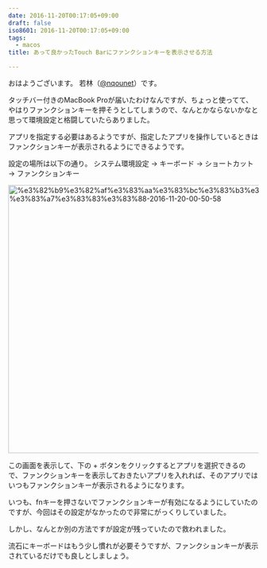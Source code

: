 ```yaml
---
date: 2016-11-20T00:17:05+09:00
draft: false
iso8601: 2016-11-20T00:17:05+09:00
tags:
  - macos
title: あって良かったTouch Barにファンクションキーを表示させる方法

---
```


おはようございます。
若林（[@nqounet](https://twitter.com/nqounet)）です。

<p>タッチバー付きのMacBook Proが届いたわけなんですが、ちょっと使ってて、やはりファンクションキーを押そうとしてしまうので、なんとかならないかなと思って環境設定と格闘していたらありました。</p>

<p>アプリを指定する必要はあるようですが、指定したアプリを操作しているときはファンクションキーが表示されるようにできるようです。</p>



<p>設定の場所は以下の通り。
システム環境設定 -> キーボード -> ショートカット -> ファンクションキー</p>

<p><a href="/wp-content/uploads/2016/11/903db574a6010eaa65376a4adcd881ac.png"><img src="https://www.nqou.net/wp-content/uploads/2016/11/903db574a6010eaa65376a4adcd881ac-1024x954.png" alt="%e3%82%b9%e3%82%af%e3%83%aa%e3%83%bc%e3%83%b3%e3%82%b7%e3%83%a7%e3%83%83%e3%83%88-2016-11-20-00-50-58" width="580" height="540" class="alignnone size-large wp-image-3349" /></a></p>

<p>この画面を表示して、下の + ボタンをクリックするとアプリを選択できるので、ファンクションキーを表示しておきたいアプリを入れれば、そのアプリではいつもファンクションキーが表示されるようになります。</p>

<p>いつも、fnキーを押さないでファンクションキーが有効になるようにしていたのですが、今回はその設定がなかったので非常にがっくりしていました。</p>

<p>しかし、なんとか別の方法ですが設定が残っていたので救われました。</p>

<p>流石にキーボードはもう少し慣れが必要そうですが、ファンクションキーが表示されているだけでも良しとしましょう。</p>
    	